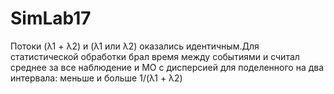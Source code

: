 # SimLab17

Потоки (λ1 + λ2) и (λ1 или λ2) оказались идентичным.Для статистической обработки брал время между событиями и считал среднее за все наблюдение и МО с дисперсией для поделенного на два интервала: меньше и больше 1/(λ1 + λ2) 
